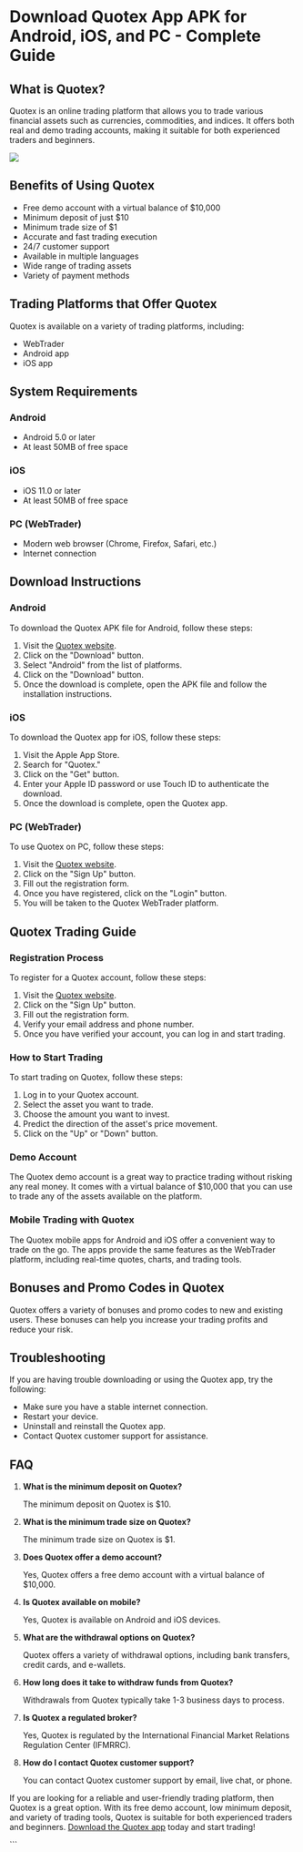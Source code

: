 # Download Quotex App APK for Android, iOS, and PC - Complete Guide

## What is Quotex?

Quotex is an online trading platform that allows you to trade various
financial assets such as currencies, commodities, and indices. It offers
both real and demo trading accounts, making it suitable for both
experienced traders and beginners.

[![](https://static.quotex.io/files/5_en/300_250.jpg)](https://traff.sbs/brokerqxsignupf)

## Benefits of Using Quotex

-   Free demo account with a virtual balance of \$10,000
-   Minimum deposit of just \$10
-   Minimum trade size of \$1
-   Accurate and fast trading execution
-   24/7 customer support
-   Available in multiple languages
-   Wide range of trading assets
-   Variety of payment methods

## Trading Platforms that Offer Quotex

Quotex is available on a variety of trading platforms, including:

-   WebTrader
-   Android app
-   iOS app

## System Requirements

### Android

-   Android 5.0 or later
-   At least 50MB of free space

### iOS

-   iOS 11.0 or later
-   At least 50MB of free space

### PC (WebTrader)

-   Modern web browser (Chrome, Firefox, Safari, etc.)
-   Internet connection

## Download Instructions

### Android

To download the Quotex APK file for Android, follow these steps:

1.  Visit the [Quotex website](\%22https://traff.sbs/quotexonelink\%22).
2.  Click on the "Download" button.
3.  Select "Android" from the list of platforms.
4.  Click on the "Download" button.
5.  Once the download is complete, open the APK file and follow the
    installation instructions.

### iOS

To download the Quotex app for iOS, follow these steps:

1.  Visit the Apple App Store.
2.  Search for "Quotex."
3.  Click on the "Get" button.
4.  Enter your Apple ID password or use Touch ID to authenticate the
    download.
5.  Once the download is complete, open the Quotex app.

### PC (WebTrader)

To use Quotex on PC, follow these steps:

1.  Visit the [Quotex website](\%22https://traff.sbs/quotexonelink\%22).
2.  Click on the "Sign Up" button.
3.  Fill out the registration form.
4.  Once you have registered, click on the "Login" button.
5.  You will be taken to the Quotex WebTrader platform.

## Quotex Trading Guide

### Registration Process

To register for a Quotex account, follow these steps:

1.  Visit the [Quotex website](\%22https://traff.sbs/quotexonelink\%22).
2.  Click on the "Sign Up" button.
3.  Fill out the registration form.
4.  Verify your email address and phone number.
5.  Once you have verified your account, you can log in and start
    trading.

### How to Start Trading

To start trading on Quotex, follow these steps:

1.  Log in to your Quotex account.
2.  Select the asset you want to trade.
3.  Choose the amount you want to invest.
4.  Predict the direction of the asset\'s price movement.
5.  Click on the "Up" or "Down" button.

### Demo Account

The Quotex demo account is a great way to practice trading without
risking any real money. It comes with a virtual balance of \$10,000 that
you can use to trade any of the assets available on the platform.

### Mobile Trading with Quotex

The Quotex mobile apps for Android and iOS offer a convenient way to
trade on the go. The apps provide the same features as the WebTrader
platform, including real-time quotes, charts, and trading tools.

## Bonuses and Promo Codes in Quotex

Quotex offers a variety of bonuses and promo codes to new and existing
users. These bonuses can help you increase your trading profits and
reduce your risk.

## Troubleshooting

If you are having trouble downloading or using the Quotex app, try the
following:

-   Make sure you have a stable internet connection.
-   Restart your device.
-   Uninstall and reinstall the Quotex app.
-   Contact Quotex customer support for assistance.

## FAQ

1.  **What is the minimum deposit on Quotex?**

    The minimum deposit on Quotex is \$10.

2.  **What is the minimum trade size on Quotex?**

    The minimum trade size on Quotex is \$1.

3.  **Does Quotex offer a demo account?**

    Yes, Quotex offers a free demo account with a virtual balance of
    \$10,000.

4.  **Is Quotex available on mobile?**

    Yes, Quotex is available on Android and iOS devices.

5.  **What are the withdrawal options on Quotex?**

    Quotex offers a variety of withdrawal options, including bank
    transfers, credit cards, and e-wallets.

6.  **How long does it take to withdraw funds from Quotex?**

    Withdrawals from Quotex typically take 1-3 business days to process.

7.  **Is Quotex a regulated broker?**

    Yes, Quotex is regulated by the International Financial Market
    Relations Regulation Center (IFMRRC).

8.  **How do I contact Quotex customer support?**

    You can contact Quotex customer support by email, live chat, or
    phone.

If you are looking for a reliable and user-friendly trading platform,
then Quotex is a great option. With its free demo account, low minimum
deposit, and variety of trading tools, Quotex is suitable for both
experienced traders and beginners. [Download the Quotex
app](\%22https://traff.sbs/quotexonelink\%22) today and start trading!

\`\`\`


